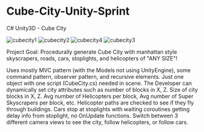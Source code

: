 # Cube-City-Unity-Sprint
C# Unity3D - Cube City

![cubecity1](https://user-images.githubusercontent.com/5803874/153745285-07bcadcf-bfab-40cf-97dd-c91db66cc058.jpg)
![cubecity2](https://user-images.githubusercontent.com/5803874/153745292-6f7a4cc6-1ad0-4515-a969-dd5199788f04.jpg)
![cubecity4](https://user-images.githubusercontent.com/5803874/153745299-f10ac4f5-e3ea-4cf4-adc4-ee6ab65dbe4b.jpg)
![cubecity3](https://user-images.githubusercontent.com/5803874/153745295-cf845d52-ca0b-4f7f-98ab-529a4533470f.jpg)

Project Goal: Procedurally generate Cube City with manhattan style skyscrapers, roads, cars, stoplights, and helicopters of "ANY SIZE"!

Uses mostly MVC pattern (with the Models not using UnityEngine), some command pattern, observer pattern, and recursive elements. Just one object with one script (CubeCity.cs) needed in scene. The Developer can dynamically set city attributes such as number of blocks in X, Z. Size of city blocks in X, Z. Avg number of Helicopters per block, Avg number of Super Skyscrapers per block, etc. Helicopter paths are checked to see if they fly through buildings. Cars stop at stoplights with waiting coroutines getting delay info from stoplight, no OnUpdate functions. Switch between 3 different camera views to see the city, follow helicopters, or follow cars. 
